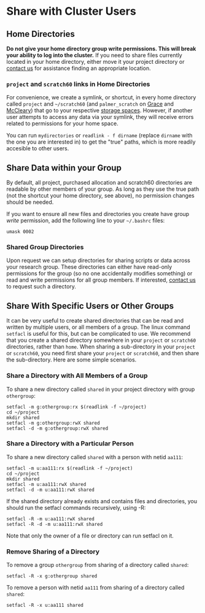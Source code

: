 # Share with Cluster Users

## Home Directories

**Do not give your home directory group write permissions. This will break your ability to log into the cluster.**  If you need to share files currently located in your home directory, either move it your project directory or [contact us](/#get-help) for assistance finding an appropriate location.

### `project` and `scratch60` links in Home Directories

For convenience, we create a symlink, or shortcut, in every home directory called `project` and `~/scratch60` (and `palmer_scratch` on [Grace](/clusters/grace) and [McCleary](/clusters/mccleary)) that go to your respective [storage spaces](/data/hpc-storage). However, if another user attempts to access any data via your symlink, they will receive errors related to permissions for your home space.

You can run `mydirectories` or `readlink - f dirname` (replace `dirname` with the one you are interested in) to get the "true" paths, which is more readily accesible to other users.

## Share Data within your Group

By default, all project, purchased allocation and scratch60 directories are readable by other members of your group. As long as they use the true path (not the shortcut your home directory, see above), no permission changes should be needed.

If you want to ensure all new files and directories you create have group *write* permission, add the following line to your `~/.bashrc` files:

```
umask 0002
```

### Shared Group Directories

Upon request we can setup directories for sharing scripts or data across your research group. These directories can either have read-only permissions for the group (so no one accidentally modifies something) or read and write permissions for all group members. If interested, [contact us](/#get-help) to request such a directory.

## Share With Specific Users or Other Groups

It can be very useful to create shared directories that can be read and written by multiple users, or all members of a group. The linux command `setfacl` is useful for this, but can be complicated to use. We recommend that you create a shared directory somewhere in your `project` or `scratch60` directories, rather than `home`. When sharing a sub-directory in your `project` or `scratch60`, you need first share your `project` or `scratch60`, and then share the sub-directory. Here are some simple scenarios.
    

### Share a Directory with All Members of a Group

To share a new directory called `shared` in your project directory with group `othergroup`:

```
setfacl -m g:othergroup:rx $(readlink -f ~/project)
cd ~/project
mkdir shared
setfacl -m g:othergroup:rwX shared
setfacl -d -m g:othergroup:rwX shared
```

### Share a Directory with a Particular Person

To share a new directory called `shared` with a person with netid `aa111`:

```
setfacl -m u:aa111:rx $(readlink -f ~/project)
cd ~/project
mkdir shared
setfacl -m u:aa111:rwX shared
setfacl -d -m u:aa111:rwX shared
```

If the shared directory already exists and contains files and directories, you should run the setfacl commands recursively, using -R:

```
setfacl -R -m u:aa111:rwX shared
setfacl -R -d -m u:aa111:rwX shared
```

Note that only the owner of a file or directory can run setfacl on it.

### Remove Sharing of a Directory

To remove a group `othergroup` from sharing of a directory called `shared`:

```
setfacl -R -x g:othergroup shared
```

To remove a person with netid `aa111` from sharing of a directory called `shared`:

```
setfacl -R -x u:aa111 shared
```
